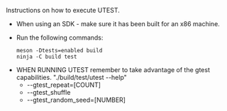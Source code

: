 Instructions on how to execute UTEST.

* When using an SDK - make sure it has been built
  for an x86 machine.

- Run the following commands:

  ```
  meson -Dtests=enabled build
  ninja -C build test
  ```

* WHEN RUNNING UTEST remember to take advantage
  of the gtest capabilities. "./build/test/utest --help"
  - --gtest_repeat=[COUNT]
  - --gtest_shuffle
  - --gtest_random_seed=[NUMBER]
